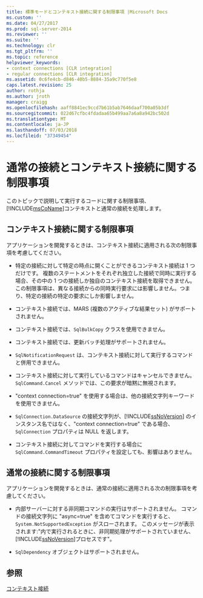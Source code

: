 ```yaml
---
title: 標準モードとコンテキスト接続に関する制限事項 |Microsoft Docs
ms.custom: ''
ms.date: 04/27/2017
ms.prod: sql-server-2014
ms.reviewer: ''
ms.suite: ''
ms.technology: clr
ms.tgt_pltfrm: ''
ms.topic: reference
helpviewer_keywords:
- context connections [CLR integration]
- regular connections [CLR integration]
ms.assetid: 0c6fe4cb-d846-40b5-8884-35a9c770f5e8
caps.latest.revision: 25
author: rothja
ms.author: jroth
manager: craigg
ms.openlocfilehash: aaff8841ec9ccd7b61b5ab7646daaf700a05b3df
ms.sourcegitcommit: 022d67cfbc4fdadaa65b499aa7a6a8a942bc502d
ms.translationtype: MT
ms.contentlocale: ja-JP
ms.lasthandoff: 07/03/2018
ms.locfileid: "37349454"
---
```

# <a name="restrictions-on-regular-and-context-connections"></a>通常の接続とコンテキスト接続に関する制限事項
  このトピックで説明して実行するコードに関する制限事項、[!INCLUDE[msCoName](../../../includes/ssnoversion-md.md)]コンテキストと通常の接続を処理します。  
  
## <a name="restrictions-on-context-connections"></a>コンテキスト接続に関する制限事項  
 アプリケーションを開発するときは、コンテキスト接続に適用される次の制限事項を考慮してください。  
  
-   特定の接続に対して特定の時点に開くことができるコンテキスト接続は 1 つだけです。 複数のステートメントをそれぞれ独立した接続で同時に実行する場合、その中の 1 つの接続しか独自のコンテキスト接続を取得できません。 この制限事項は、異なる接続からの同時実行要求には影響しません。つまり、特定の接続の特定の要求にしか影響しません。  
  
-   コンテキスト接続では、MARS (複数のアクティブな結果セット) がサポートされません。  
  
-   コンテキスト接続では、`SqlBulkCopy` クラスを使用できません。  
  
-   コンテキスト接続では、更新バッチ処理がサポートされません。  
  
-   `SqlNotificationRequest` は、コンテキスト接続に対して実行するコマンドと併用できません。  
  
-   コンテキスト接続に対して実行しているコマンドはキャンセルできません。 `SqlCommand.Cancel` メソッドでは、この要求が暗黙に無視されます。  
  
-   "context connection=true" を使用する場合は、他の接続文字列キーワードを使用できません。  
  
-   `SqlConnection.DataSource` の接続文字列が、[!INCLUDE[ssNoVersion](../../../includes/ssnoversion-md.md)] のインスタンス名ではなく、"context connection=true" である場合、`SqlConnection` プロパティは NULL を返します。  
  
-   コンテキスト接続に対してコマンドを実行する場合に `SqlCommand.CommandTimeout` プロパティを設定しても、影響はありません。  
  
## <a name="restrictions-on-regular-connections"></a>通常の接続に関する制限事項  
 アプリケーションを開発するときは、通常の接続に適用される次の制限事項を考慮してください。  
  
-   内部サーバーに対する非同期コマンドの実行はサポートされません。 コマンドの接続文字列に "async=true" を含めてコマンドを実行すると、`System.NotSupportedException` がスローされます。 このメッセージが表示されます:"内で実行されるときに、非同期処理がサポートされていません、[!INCLUDE[ssNoVersion](../../../includes/ssnoversion-md.md)]プロセスです"。  
  
-   `SqlDependency` オブジェクトはサポートされません。  
  
## <a name="see-also"></a>参照  
 [コンテキスト接続](context-connection.md)  
  
  
